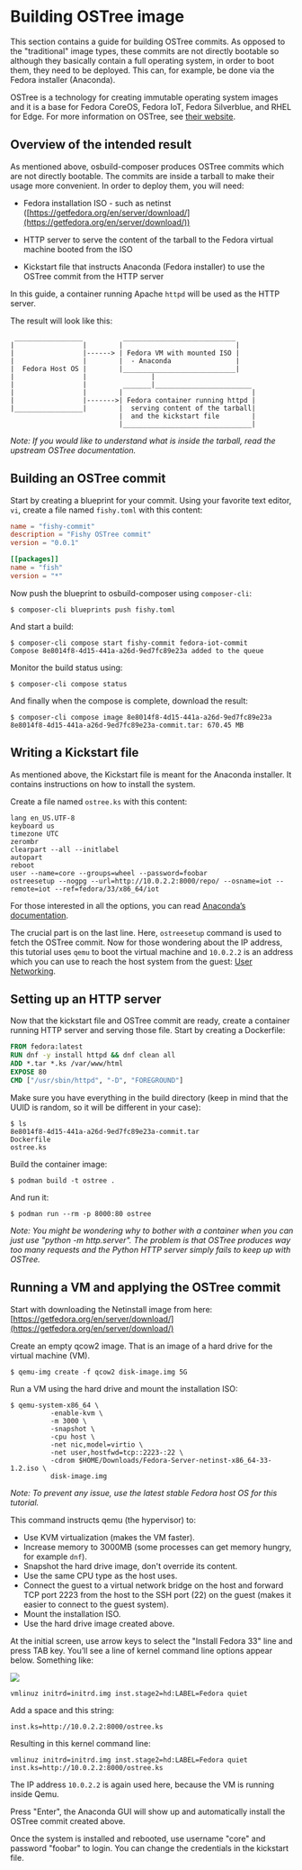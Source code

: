 # Building OSTree image

This section contains a guide for building OSTree commits. As opposed to the "traditional" image types, these commits are not directly bootable so although they basically contain a full operating system, in order to boot them, they need to be deployed. This can, for example, be done via the  Fedora installer (Anaconda).

OSTree is a technology for creating immutable operating system images and it is a base for Fedora CoreOS, Fedora IoT, Fedora Silverblue, and RHEL for Edge. For more information on OSTree, see [their website](https://ostreedev.github.io/ostree/).

## Overview of the intended result

As mentioned above, osbuild-composer produces OSTree commits which are not directly bootable. The commits are inside a tarball to make their usage more convenient. In order to deploy them, you will need:

* Fedora installation ISO - such as netinst ([https://getfedora.org/en/server/download/](https://getfedora.org/en/server/download/))

* HTTP server to serve the content of the tarball to the Fedora virtual machine booted from the ISO

* Kickstart file that instructs Anaconda (Fedora installer) to use the OSTree commit from the HTTP server

In this guide, a container running Apache `httpd` will be used as the HTTP server.

The result will look like this:

```
 _________________          ____________________________
|                 |        |                            |
|                 |------> | Fedora VM with mounted ISO |
|                 |        |  - Anaconda                |
|  Fedora Host OS |        |____________________________|
|                 |                |
|                 |         _______|________________________
|                 |        |                                |
|                 |------->| Fedora container running httpd |
|_________________|        |  serving content of the tarball|
                           |  and the kickstart file        |
                           |________________________________|
```

*Note: If you would like to understand what is inside the tarball, read the upstream OSTree documentation.*

## Building an OSTree commit

Start by creating a blueprint for your commit. Using your favorite text editor, `vi`, create a file named `fishy.toml` with this content:

```toml
name = "fishy-commit"
description = "Fishy OSTree commit"
version = "0.0.1"

[[packages]]
name = "fish"
version = "*"
```

Now push the blueprint to osbuild-composer using `composer-cli`:

```
$ composer-cli blueprints push fishy.toml
```

And start a build:

```
$ composer-cli compose start fishy-commit fedora-iot-commit
Compose 8e8014f8-4d15-441a-a26d-9ed7fc89e23a added to the queue
```

Monitor the build status using:

```
$ composer-cli compose status
```

And finally when the compose is complete, download the result:

```
$ composer-cli compose image 8e8014f8-4d15-441a-a26d-9ed7fc89e23a
8e8014f8-4d15-441a-a26d-9ed7fc89e23a-commit.tar: 670.45 MB
```

## Writing a Kickstart file

As mentioned above, the Kickstart file is meant for the Anaconda installer. It contains instructions on how to install the system.

Create a file named `ostree.ks` with this content:

```
lang en_US.UTF-8
keyboard us
timezone UTC
zerombr
clearpart --all --initlabel
autopart
reboot
user --name=core --groups=wheel --password=foobar
ostreesetup --nogpg --url=http://10.0.2.2:8000/repo/ --osname=iot --remote=iot --ref=fedora/33/x86_64/iot
```

For those interested in all the options, you can read [Anaconda’s documentation](https://anaconda-installer.readthedocs.io/en/latest/index.html).

The crucial part is on the last line. Here, `ostreesetup` command is used to fetch the OSTree commit. Now for those wondering about the IP address, this tutorial uses `qemu` to boot the virtual machine and `10.0.2.2` is an address which you can use to reach the host system from the guest: [User Networking](https://wiki.qemu.org/Documentation/Networking#User_Networking_.28SLIRP.29).

## Setting up an HTTP server

Now that the kickstart file and OSTree commit are ready, create a container running HTTP server and serving those file. Start by creating a Dockerfile:

```dockerfile
FROM fedora:latest
RUN dnf -y install httpd && dnf clean all
ADD *.tar *.ks /var/www/html
EXPOSE 80
CMD ["/usr/sbin/httpd", "-D", "FOREGROUND"]
```

Make sure you have everything in the build directory (keep in mind that the UUID is random, so it will be different in your case):

```
$ ls
8e8014f8-4d15-441a-a26d-9ed7fc89e23a-commit.tar
Dockerfile
ostree.ks
```

Build the container image:

```
$ podman build -t ostree .
```

And run it:

```
$ podman run --rm -p 8000:80 ostree
```

*Note: You might be wondering why to bother with a container when you can just use "python -m http.server". The problem is that OSTree produces way too many requests and the Python HTTP server simply fails to keep up with OSTree.*

## Running a VM and applying the OSTree commit

Start with downloading the Netinstall image from here: [https://getfedora.org/en/server/download/](https://getfedora.org/en/server/download/)

Create an empty qcow2 image. That is an image of a hard drive for the virtual machine (VM).
```
$ qemu-img create -f qcow2 disk-image.img 5G
```
Run a VM using the hard drive and mount the installation ISO:
```
$ qemu-system-x86_64 \
          -enable-kvm \
          -m 3000 \
          -snapshot \
          -cpu host \
          -net nic,model=virtio \
          -net user,hostfwd=tcp::2223-:22 \
          -cdrom $HOME/Downloads/Fedora-Server-netinst-x86_64-33-1.2.iso \
          disk-image.img
```
*Note: To prevent any issue, use the latest stable Fedora host OS for this tutorial.*

This command instructs qemu (the hypervisor) to:

* Use KVM virtualization (makes the VM faster).
* Increase memory to 3000MB (some processes can get memory hungry, for example `dnf`).
* Snapshot the hard drive image, don't override its content.
* Use the same CPU type as the host uses.
* Connect the guest to a virtual network bridge on the host and forward TCP port 2223 from the host to the SSH port (22) on the guest (makes it easier to connect to the guest system).
* Mount the installation ISO.
* Use the hard drive image created above.

At the initial screen, use arrow keys to select the "Install Fedora 33" line and press TAB key. You’ll see a line of kernel command line options appear below. Something like:

![](img/ostree-in-anaconda.png)

```
vmlinuz initrd=initrd.img inst.stage2=hd:LABEL=Fedora quiet
```
Add a space and this string:
```
inst.ks=http://10.0.2.2:8000/ostree.ks
```
Resulting in this kernel command line:
```
vmlinuz initrd=initrd.img inst.stage2=hd:LABEL=Fedora quiet inst.ks=http://10.0.2.2:8000/ostree.ks
```
The IP address `10.0.2.2` is again used here, because the VM is running inside Qemu.

Press "Enter", the Anaconda GUI will show up and automatically install the OSTree commit created above.

Once the system is installed and rebooted, use username "core" and password "foobar" to login. You can change the credentials in the kickstart file.
